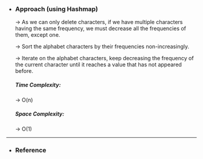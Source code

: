 - <h3>Approach (using Hashmap)</h3>
    <div>
    <p>
    → As we can only delete characters, if we have multiple characters having the same frequency, we must decrease all the frequencies of them, except one.

    → Sort the alphabet characters by their frequencies non-increasingly.

    → Iterate on the alphabet characters, keep decreasing the frequency of the current character until it reaches a value that has not appeared before.
    </p>

    </div>
    <div>
    <h5>Time Complexity: </h5>
    <p>→ O(n)
    </p>
    <h5>Space Complexity:</h5>
    <p>→ O(1)
    </p>
    </div>
<hr>

- <h3>Reference</h3>
<!-- 1. [ClickHere](Link) -->